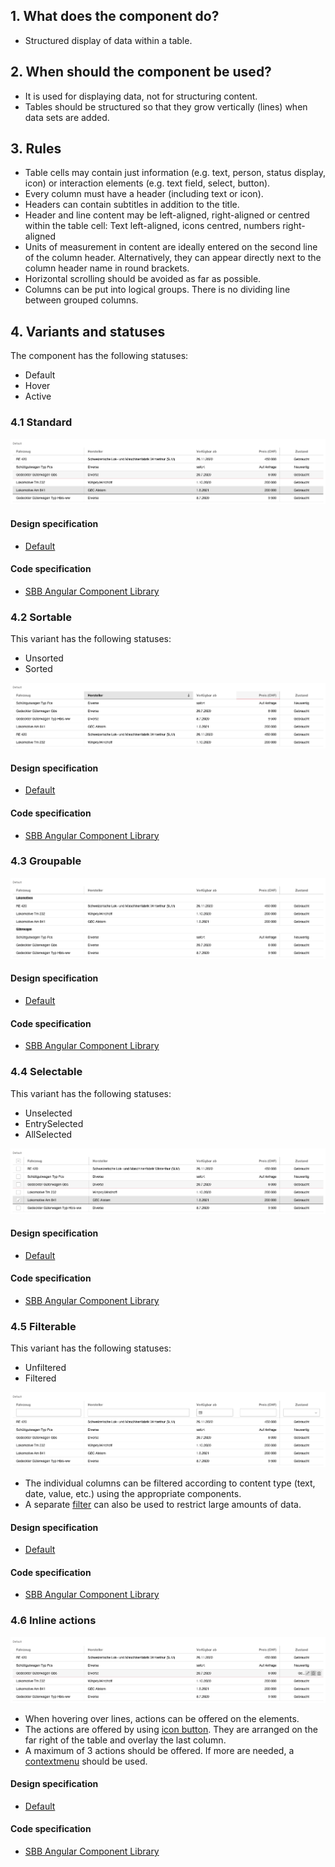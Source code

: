 ## 1. What does the component do?
* Structured display of data within a table.


## 2. When should the component be used? 
* It is used for displaying data, not for structuring content.
* Tables should be structured so that they grow vertically (lines) when data sets are added.


## 3. Rules
* Table cells may contain just information (e.g. text, person, status display, icon) or interaction elements (e.g. text field, select, button).
* Every column must have a header (including text or icon).
* Headers can contain subtitles in addition to the title.
* Header and line content may be left-aligned, right-aligned or centred within the table cell: Text left-aligned, icons centred, numbers right-aligned
* Units of measurement in content are ideally entered on the second line of the column header. Alternatively, they can appear directly next to the column header name in round brackets.
* Horizontal scrolling should be avoided as far as possible.
* Columns can be put into logical groups. There is no dividing line between grouped columns.


## 4. Variants and statuses
The component has the following statuses:
* Default
* Hover
* Active

### 4.1 Standard
![Image of the table component in the standard variant](https://raw.githubusercontent.com/sbb-design-systems/design-system-webapp-documentation/master/documentation/components/table/images/Table_Default.png 'class: image')

#### Design specification
* [Default](https://www.sketch.com/s/36ab4f9f-f7f8-436e-9d7e-0f2088e52e04/a/L0b3V3y#Inspector)

#### Code specification
* [SBB Angular Component Library](https://sbb-angular.app.sbb.ch/business/components/table)

### 4.2 Sortable
This variant has the following statuses:
* Unsorted
* Sorted

![Image of the table component in the variant sortable](https://raw.githubusercontent.com/sbb-design-systems/design-system-webapp-documentation/master/documentation/components/table/images/Table_Sortable.png 'class: image')

#### Design specification
* [Default](https://www.sketch.com/s/36ab4f9f-f7f8-436e-9d7e-0f2088e52e04/a/7yV3j3Y#Inspector)

#### Code specification
* [SBB Angular Component Library](https://sbb-angular.app.sbb.ch/business/components/table)

### 4.3 Groupable
![Image of the table component in the variant groupable](https://raw.githubusercontent.com/sbb-design-systems/design-system-webapp-documentation/master/documentation/components/table/images/Table_Groupable.png 'class: image')

#### Design specification
* [Default](https://www.sketch.com/s/36ab4f9f-f7f8-436e-9d7e-0f2088e52e04/a/ygLDjDq#Inspector)

#### Code specification
* [SBB Angular Component Library](https://sbb-angular.app.sbb.ch/business/components/table)

### 4.4 Selectable
This variant has the following statuses:
* Unselected
* EntrySelected
* AllSelected

![Image of the table component in the variant selectable](https://raw.githubusercontent.com/sbb-design-systems/design-system-webapp-documentation/master/documentation/components/table/images/Table_Selectable.png 'class: image')

#### Design specification
* [Default](https://www.sketch.com/s/36ab4f9f-f7f8-436e-9d7e-0f2088e52e04/a/9P53z3p#Inspector)

#### Code specification
* [SBB Angular Component Library](https://sbb-angular.app.sbb.ch/business/components/table)

### 4.5 Filterable
This variant has the following statuses:
* Unfiltered
* Filtered

![Image of the table component in the variant filterable](https://raw.githubusercontent.com/sbb-design-systems/design-system-webapp-documentation/master/documentation/components/table/images/Table_Filterable.png 'class: image')

* The individual columns can be filtered according to content type (text, date, value, etc.) using the appropriate components.
* A separate [filter](https://digital.sbb.ch/en/webapps/modules/filter) can also be used to restrict large amounts of data.

#### Design specification
* [Default](https://www.sketch.com/s/36ab4f9f-f7f8-436e-9d7e-0f2088e52e04/a/PGRjqjP#Inspector)

#### Code specification
* [SBB Angular Component Library](https://sbb-angular.app.sbb.ch/business/components/table)

### 4.6 Inline actions
![Image of the table component in the variant with inline actions](https://raw.githubusercontent.com/sbb-design-systems/design-system-webapp-documentation/master/documentation/components/table/images/Table_Actions.png 'class: image')

* When hovering over lines, actions can be offered on the elements.
* The actions are offered by using [icon button](https://digital.sbb.ch/en/webapps/components/button). They are arranged on the far right of the table and overlay the last column.
* A maximum of 3 actions should be offered. If more are needed, a [contextmenu](https://digital.sbb.ch/en/webapps/components/contextmenu) should be used.

#### Design specification
* [Default](https://www.sketch.com/s/36ab4f9f-f7f8-436e-9d7e-0f2088e52e04/a/g07K3Ka#Inspector)

#### Code specification
* [SBB Angular Component Library](https://sbb-angular.app.sbb.ch/business/components/table)
